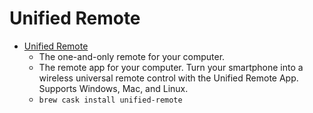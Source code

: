 # Unified Remote
- [Unified Remote](https://www.unifiedremote.com/)
  -  The one-and-only remote for your computer.
  - The remote app for your computer. Turn your smartphone into a wireless universal remote control with the Unified Remote App. Supports Windows, Mac, and Linux.
  - `brew cask install unified-remote`
